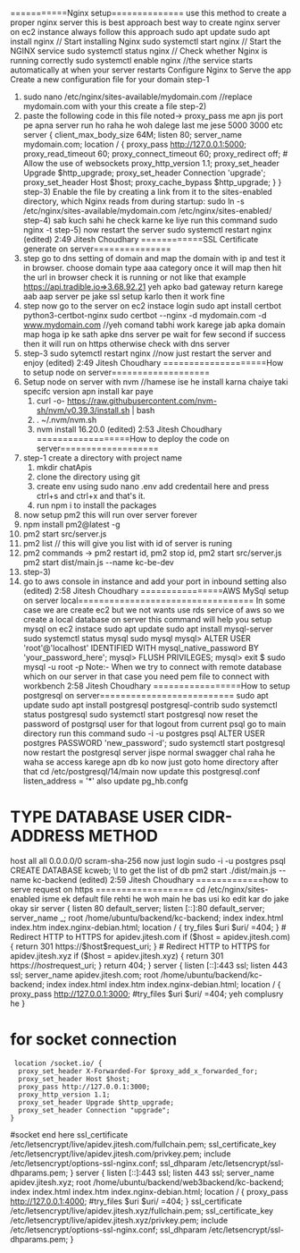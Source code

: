 ===========Nginx setup==============
use this method to create a proper nginx server this is best approach
best way to create nginx server on ec2 instance always follow this approach
sudo apt update
sudo apt install nginx	// Start installing Nginx
sudo systemctl start nginx // Start the NGINX service
sudo systemctl status nginx // Check whether Nginx is running correctly
sudo systemctl enable nginx //the service starts automatically at when your server restarts
Configure Nginx to Serve the app
Create a new configuration file for your domain
step-1
1) sudo nano /etc/nginx/sites-available/mydomain.com   //replace mydomain.com with your this create a file
step-2)
2) paste the following code in this file
noted-> proxy_pass me apn jis port pe apna server run ho raha he woh dalege last me jese 5000 3000 etc
server {
        client_max_body_size 64M;
        listen 80;
        server_name mydomain.com;
        location / {
                proxy_pass             http://127.0.0.1:5000;
                proxy_read_timeout 	60;
                proxy_connect_timeout  60;
                proxy_redirect     	off;
                # Allow the use of websockets
                proxy_http_version 1.1;
                proxy_set_header Upgrade $http_upgrade;
                proxy_set_header Connection 'upgrade';
                proxy_set_header Host $host;
                proxy_cache_bypass $http_upgrade;
        }
}
step-3) Enable the file by creating a link from it to the sites-enabled directory, which Nginx reads from during startup:
sudo ln -s /etc/nginx/sites-available/mydomain.com /etc/nginx/sites-enabled/
step-4) sab kuch sahi he check karne ke liye run this command
 sudo nginx -t
step-5) now restart the server
 sudo systemctl restart nginx (edited) 
2:49
Jitesh Choudhary
============SSL Certificate generate on server===============
1) step go to dns setting of domain and map the domain with ip and test it in browser.
          choose domain type aaa category
once it will map then hit the url in browser check it is running or not like that
example https://api.tradible.io=>3.68.92.21 yeh apko bad gateway return karege  aab aap server pe jake ssl setup karlo then it work fine
2) step now go to the server on ec2 instace login
sudo apt install certbot python3-certbot-nginx
sudo certbot --nginx -d mydomain.com -d www.mydomain.com  //yeh comand tabhi work karege jab apka domain map hoga ip ke sath apke dns server pe
wait for few second if success then it will run on https otherwise check with dns server
3) step-3
sudo sytemctl restart nginx //now just restart the server and enjoy (edited) 
2:49
Jitesh Choudhary
====================How to setup node on server===================
1) Setup node on server with nvm  //hamese ise he install karna chaiye taki specifc version apn install kar paye
     1) curl -o- https://raw.githubusercontent.com/nvm-sh/nvm/v0.39.3/install.sh | bash
     2) . ~/.nvm/nvm.sh
     3) nvm install 16.20.0 (edited) 
2:53
Jitesh Choudhary
==================How to deploy the code on server===================
1) step-1 create a directory with project name
   1) mkdir chatApis
   2) clone the directory using git
   3) create env using sudo nano .env add credentail here   and press ctrl+s and ctrl+x and that's it.
   4) run npm i to install the packages
2) now setup pm2 this will run over server forever
1)  npm install pm2@latest -g
2)  pm2 start src/server.js
3) pm2 list // this will give you list with id of  server is runing
4) pm2 commands -> pm2 restart id,  pm2 stop id, pm2 start src/server.js
pm2 start dist/main.js  --name kc-be-dev
3) step-3)
1) go to aws console in instance and add your port in inbound setting also (edited) 
2:58
Jitesh Choudhary
================AWS MySql setup on server local==================================
In some case we are create ec2 but we not wants use rds service of aws so we create a local database on server
this command will help you
setup mysql on ec2 instace
sudo apt update
sudo apt install mysql-server
sudo systemctl status mysql
sudo mysql
mysql> ALTER USER 'root'@'localhost' IDENTIFIED WITH mysql_native_password BY 'your_password_here';
mysql> FLUSH PRIVILEGES;
mysql> exit
$ sudo mysql -u root -p
Note:- When we try to connect with remote database which on our server in that case you need pem file to connect with workbench
2:58
Jitesh Choudhary
=================How to setup postgresql on server==========================
sudo apt update
sudo apt install postgresql postgresql-contrib
sudo systemctl status postgresql
sudo systemctl start postgresql
now reset the password of postgrsql user for that
logout from current psql
go to main directory
run this command
sudo -i -u postgres
psql
ALTER USER postgres PASSWORD 'new_password';
sudo systemctl start postgresql
now restart the postgresql server
jispe normal swagger chal raha he waha se access karege apn db ko
now just goto home directory after that
cd /etc/postgresql/14/main
now update this
postgresql.conf
listen_address = '*'
also update pg_hb.confg
# TYPE DATABASE USER CIDR-ADDRESS  METHOD
host  all  all 0.0.0.0/0 scram-sha-256
now just login
sudo -i -u postgres
psql
CREATE DATABASE kcweb;
\l to get the list of db
pm2 start ./dist/main.js --name kc-backend (edited)
2:59
Jitesh Choudhary
=============how to serve request on https ===================
cd /etc/nginx/sites-enabled
isme ek default file rehti he woh main he bas usi ko edit kar do jake okay sir
server {
    listen 80 default_server;
    listen [::]:80 default_server;
    server_name _;
    root /home/ubuntu/backend/kc-backend;
    index index.html index.htm index.nginx-debian.html;
    location / {
        try_files $uri $uri/ =404;
    }
    # Redirect HTTP to HTTPS for apidev.jitesh.com
    if ($host = apidev.jitesh.com) {
        return 301 https://$host$request_uri;
    }
    # Redirect HTTP to HTTPS for apidev.jitesh.xyz
    if ($host = apidev.jitesh.xyz) {
        return 301 https://$host$request_uri;
    }
    return 404;
}
server {
    listen [::]:443 ssl;
    listen 443 ssl;
    server_name apidev.jitesh.com;
    root /home/ubuntu/backend/kc-backend;
    index index.html index.htm index.nginx-debian.html;
    location / {
        proxy_pass http://127.0.0.1:3000;
        #try_files $uri $uri/ =404; yeh complusry he
    }
# for socket connection
     location /socket.io/ {
      proxy_set_header X-Forwarded-For $proxy_add_x_forwarded_for;
      proxy_set_header Host $host;
      proxy_pass http://127.0.0.1:3000;
      proxy_http_version 1.1;
      proxy_set_header Upgrade $http_upgrade;
      proxy_set_header Connection "upgrade";
    }
#socket end here
    ssl_certificate /etc/letsencrypt/live/apidev.jitesh.com/fullchain.pem;
    ssl_certificate_key /etc/letsencrypt/live/apidev.jitesh.com/privkey.pem;
    include /etc/letsencrypt/options-ssl-nginx.conf;
    ssl_dhparam /etc/letsencrypt/ssl-dhparams.pem;
}
server {
    listen [::]:443 ssl;
    listen 443 ssl;
    server_name apidev.jitesh.xyz;
    root /home/ubuntu/backend/web3backend/kc-backend;
    index index.html index.htm index.nginx-debian.html;
    location / {
        proxy_pass http://127.0.0.1:4000;
        #try_files $uri $uri/ =404;
    }
    ssl_certificate /etc/letsencrypt/live/apidev.jitesh.xyz/fullchain.pem;
    ssl_certificate_key /etc/letsencrypt/live/apidev.jitesh.xyz/privkey.pem;
    include /etc/letsencrypt/options-ssl-nginx.conf;
    ssl_dhparam /etc/letsencrypt/ssl-dhparams.pem;
}

